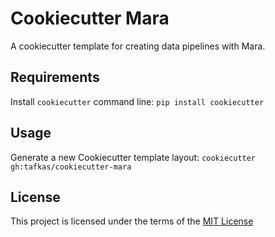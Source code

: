 Cookiecutter Mara
=================

A cookiecutter template for creating data pipelines with Mara.

Requirements
------------
Install `cookiecutter` command line: `pip install cookiecutter`    

Usage
-----
Generate a new Cookiecutter template layout: `cookiecutter gh:tafkas/cookiecutter-mara`    

License
-------
This project is licensed under the terms of the [MIT License](/LICENSE)
